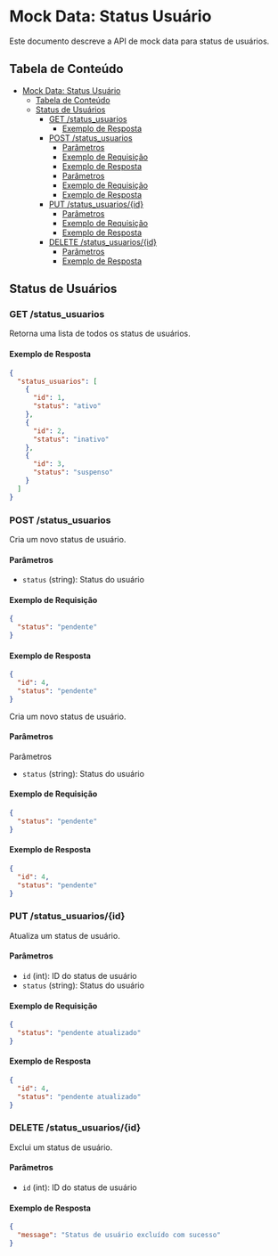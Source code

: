 # Mock Data: Status Usuário

Este documento descreve a API de mock data para status de usuários.

## Tabela de Conteúdo

- [Mock Data: Status Usuário](#mock-data-status-usuário)
  - [Tabela de Conteúdo](#tabela-de-conteúdo)
  - [Status de Usuários](#status-de-usuários)
    - [GET /status\_usuarios](#get-status_usuarios)
      - [Exemplo de Resposta](#exemplo-de-resposta)
    - [POST /status\_usuarios](#post-status_usuarios)
      - [Parâmetros](#parâmetros)
      - [Exemplo de Requisição](#exemplo-de-requisição)
      - [Exemplo de Resposta](#exemplo-de-resposta-1)
      - [Parâmetros](#parâmetros-1)
      - [Exemplo de Requisição](#exemplo-de-requisição-1)
      - [Exemplo de Resposta](#exemplo-de-resposta-2)
    - [PUT /status\_usuarios/{id}](#put-status_usuariosid)
      - [Parâmetros](#parâmetros-2)
      - [Exemplo de Requisição](#exemplo-de-requisição-2)
      - [Exemplo de Resposta](#exemplo-de-resposta-3)
    - [DELETE /status\_usuarios/{id}](#delete-status_usuariosid)
      - [Parâmetros](#parâmetros-3)
      - [Exemplo de Resposta](#exemplo-de-resposta-4)

## Status de Usuários

### GET /status_usuarios
Retorna uma lista de todos os status de usuários.

#### Exemplo de Resposta
```json
{
  "status_usuarios": [
    {
      "id": 1,
      "status": "ativo"
    },
    {
      "id": 2,
      "status": "inativo"
    },
    {
      "id": 3,
      "status": "suspenso"
    }
  ]
}
```

### POST /status_usuarios
Cria um novo status de usuário.

#### Parâmetros
- `status` (string): Status do usuário

#### Exemplo de Requisição
```json
{
  "status": "pendente"
}
```

#### Exemplo de Resposta
```json
{
  "id": 4,
  "status": "pendente"
}
```

Cria um novo status de usuário.

#### Parâmetros

Parâmetros
- `status` (string): Status do usuário

#### Exemplo de Requisição
```json
{
  "status": "pendente"
}
```

#### Exemplo de Resposta
```json
{
  "id": 4,
  "status": "pendente"
}
```

### PUT /status_usuarios/{id}
Atualiza um status de usuário.

#### Parâmetros
- `id` (int): ID do status de usuário
- `status` (string): Status do usuário

#### Exemplo de Requisição
```json
{
  "status": "pendente atualizado"
}
```

#### Exemplo de Resposta
```json
{
  "id": 4,
  "status": "pendente atualizado"
}
```

### DELETE /status_usuarios/{id}
Exclui um status de usuário.

#### Parâmetros
- `id` (int): ID do status de usuário

#### Exemplo de Resposta
```json
{
  "message": "Status de usuário excluído com sucesso"
}
```
